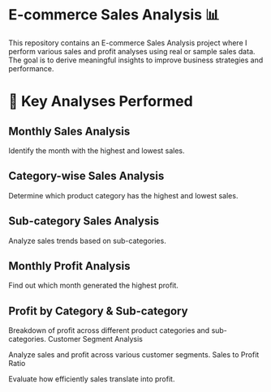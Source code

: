 # E-commerce Sales Analysis 📊

This repository contains an E-commerce Sales Analysis project where I perform various sales and profit analyses using real or sample sales data. The goal is to derive meaningful insights to improve business strategies and performance.

# 📌 Key Analyses Performed
## Monthly Sales Analysis

Identify the month with the highest and lowest sales.
## Category-wise Sales Analysis

Determine which product category has the highest and lowest sales.
## Sub-category Sales Analysis

Analyze sales trends based on sub-categories.
## Monthly Profit Analysis

Find out which month generated the highest profit.
## Profit by Category & Sub-category

Breakdown of profit across different product categories and sub-categories.
Customer Segment Analysis

Analyze sales and profit across various customer segments.
Sales to Profit Ratio

Evaluate how efficiently sales translate into profit.

